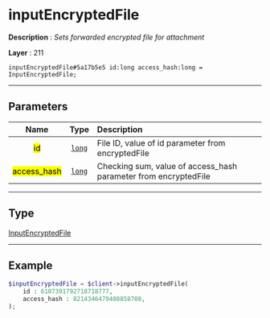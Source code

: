 # inputEncryptedFile

**Description** : *Sets forwarded encrypted file for attachment*

**Layer** : 211

```tl
inputEncryptedFile#5a17b5e5 id:long access_hash:long = InputEncryptedFile;
```

---

## Parameters

| Name | Type | Description |
| :---: | :---: | :--- |
| <mark>id</mark> | [`long`](type/long) | File ID, value of id parameter from encryptedFile |
| <mark>access_hash</mark> | [`long`](type/long) | Checking sum, value of access_hash parameter from encryptedFile |

---

## Type

[InputEncryptedFile](type/InputEncryptedFile)

---

## Example

```php
$inputEncryptedFile = $client->inputEncryptedFile(
	id : 6107391792718718777,
	access_hash : 8214346479408858708,
);
```